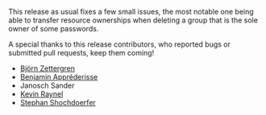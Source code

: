 This release as usual fixes a few small issues, the most notable one being able to transfer resource ownerships 
when deleting a group that is the sole owner of some passwords.

A special thanks to this release contributors, who reported bugs or submitted pull requests, keep them coming!
- [Björn Zettergren](https://github.com/bjozet)
- [Benjamin Appréderisse](https://github.com/bappr)
- Janosch Sander
- [Kevin Raynel](https://github.com/kraynel)
- [Stephan Shochdoerfer](https://github.com/shochdoerfer)
